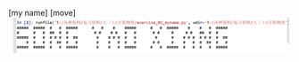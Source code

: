 [my name]
[move]
![photo](https://github.com/SongYaoxiang/compuational_physics_N2015301020043/blob/master/QQ%E5%9B%BE%E7%89%8720170922223612.png)
